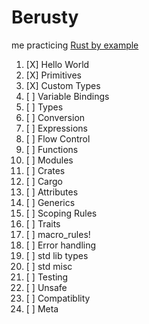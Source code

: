 # Berusty

me practicing [Rust by example]

[Rust by example]: https://doc.rust-lang.org/stable/rust-by-example

1. [X] Hello World
1. [X] Primitives
1. [X] Custom Types
1. [ ] Variable Bindings
1. [ ] Types
1. [ ] Conversion
1. [ ] Expressions
1. [ ] Flow Control
1. [ ] Functions
1. [ ] Modules
1. [ ] Crates
1. [ ] Cargo
1. [ ] Attributes
1. [ ] Generics
1. [ ] Scoping Rules
1. [ ] Traits
1. [ ] macro_rules!
1. [ ] Error handling
1. [ ] std lib types
1. [ ] std misc
1. [ ] Testing
1. [ ] Unsafe
1. [ ] Compatiblity
1. [ ] Meta
